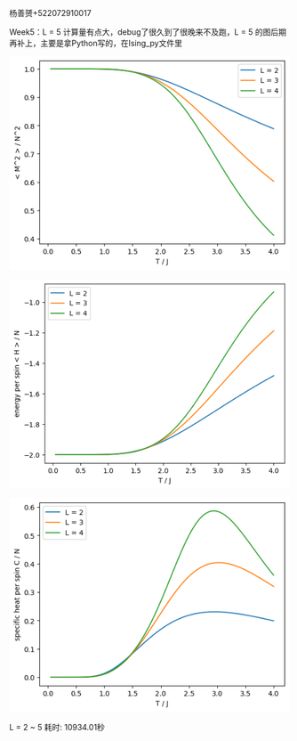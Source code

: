 杨善赟+522072910017

Week5：L = 5 计算量有点大，debug了很久到了很晚来不及跑，L = 5 的图后期再补上，主要是拿Python写的，在Ising_py文件里

![image](https://github.com/Shanyun04/CP_ShanyunYang/blob/main/M%5E2%20per%20spin%5E2.png?raw=true)

![image](https://github.com/Shanyun04/CP_ShanyunYang/blob/main/energy%20per%20spin.png?raw=true)

![image](https://github.com/Shanyun04/CP_ShanyunYang/blob/main/C%20per%20spin.png?raw=true)



L = 2 ~ 5  耗时: 10934.01秒
